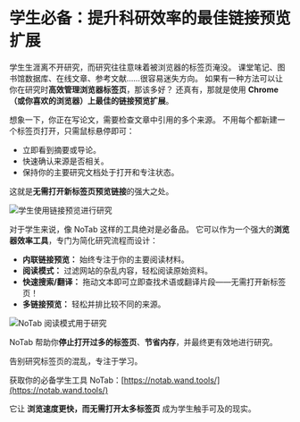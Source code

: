 # 学生必备：提升科研效率的最佳链接预览扩展

学生生涯离不开研究，而研究往往意味着被浏览器的标签页淹没。 课堂笔记、图书馆数据库、在线文章、参考文献……很容易迷失方向。 如果有一种方法可以让你在研究时**高效管理浏览器标签页**，那该多好？ 还真有，那就是使用 **Chrome（或你喜欢的浏览器）上最佳的链接预览扩展**。

想象一下，你正在写论文，需要检查文章中引用的多个来源。 不用每个都新建一个标签页打开，只需鼠标悬停即可：
*   立即看到摘要或导论。
*   快速确认来源是否相关。
*   保持你的主要研究文档处于打开和专注状态。

这就是**无需打开新标签页预览链接**的强大之处。

![学生使用链接预览进行研究](images/notab1.png)

对于学生来说，像 NoTab 这样的工具绝对是必备品。 它可以作为一个强大的**浏览器效率工具**，专门为简化研究流程而设计：
*   **内联链接预览：** 始终专注于你的主要阅读材料。
*   **阅读模式：** 过滤网站的杂乱内容，轻松阅读原始资料。
*   **快速搜索/翻译：** 拖动文本即可立即查找术语或翻译片段——无需打开新标签页！
*   **多链接预览：** 轻松并排比较不同的来源。

![NoTab 阅读模式用于研究](images/notab2.png)

NoTab 帮助你**停止打开过多的标签页**、**节省内存**，并最终更有效地进行研究。

告别研究标签页的混乱，专注于学习。

获取你的必备学生工具 NoTab：[https://notab.wand.tools/](https://notab.wand.tools/)

它让 **浏览速度更快，而无需打开太多标签页** 成为学生触手可及的现实。
